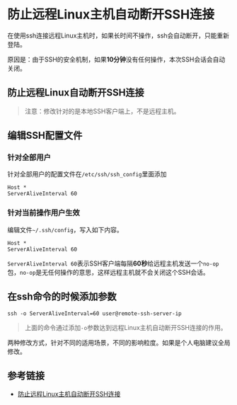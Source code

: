 # 防止远程Linux主机自动断开SSH连接

在使用ssh连接远程Linux主机时，如果长时间不操作，ssh会自动断开，只能重新登陆。

原因是：由于SSH的安全机制，如果**10分钟**没有任何操作，本次SSH会话会自动关闭。


## 防止远程Linux自动断开SSH连接
> 注意：修改针对的是本地SSH客户端上，不是远程主机。

## 编辑SSH配置文件

### 针对全部用户

针对全部用户的配置文件在`/etc/ssh/ssh_config`里面添加

```
Host *
ServerAliveInterval 60
```

### 针对当前操作用户生效

编辑文件`~/.ssh/config`，写入如下内容。

```
Host *
ServerAliveInterval 60
```
`ServerAliveInterval 60`表示SSH客户端每隔**60秒**给远程主机发送一个`no-op`包，`no-op`是无任何操作的意思，这样远程主机就不会关闭这个SSH会话。

## 在ssh命令的时候添加参数

```
ssh -o ServerAliveInterval=60 user@remote-ssh-server-ip
```
> 上面的命令通过添加`-o`参数达到远程Linux主机自动断开SSH连接的作用。

两种修改方式，针对不同的适用场景，不同的影响粒度。如果是个人电脑建议全局修改。

## 参考链接

- [防止远程Linux主机自动断开SSH连接](http://blog.topspeedsnail.com/archives/10560)
